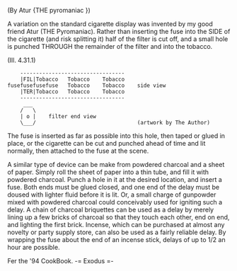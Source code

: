 (By Atur {THE pyromaniac })

A variation on the standard cigarette display was invented by my good
friend Atur (THE Pyromaniac). Rather than inserting the fuse into the SIDE
of the cigarette (and risk splitting it) half of the filter is cut off, and a
small hole is punched THROUGH the remainder of the filter and into the
tobacco.

(Ill. 4.31.1)

        ---------------------------------
        |FIL|Tobacco   Tobacco    Tobacco   
    fusefusefusefuse   Tobacco    Tobacco    side view
        |TER|Tobacco   Tobacco    Tobacco
        ---------------------------------
         ___
        /   \
        | o |    filter end view
        \___/                                (artwork by The Author)


The fuse is inserted as far as possible into this hole, then taped or
glued in place, or the cigarette can be cut and punched ahead of time and
lit normally, then attached to the fuse at the scene.

A similar type of device can be make from powdered charcoal and a sheet
of paper.  Simply roll the sheet of paper into a thin tube, and fill it with
powdered charcoal. Punch a hole in it at the desired location, and insert a
fuse. Both ends must be glued closed, and one end of the delay must be doused
with lighter fluid before it is lit. Or, a small charge of gunpowder mixed
with powdered charcoal could conceivably used for igniting such a delay. A
chain of charcoal briquettes can be used as a delay by merely lining up a few
bricks of charcoal so that they touch each other, end on end, and lighting the
first brick. Incense, which can be purchased at almost any novelty or party
supply store, can also be used as a fairly reliable delay. By wrapping the
fuse about the end of an incense stick, delays of up to 1/2 an hour are
possible.

Fer the '94 CookBook.                        -= Exodus =-
